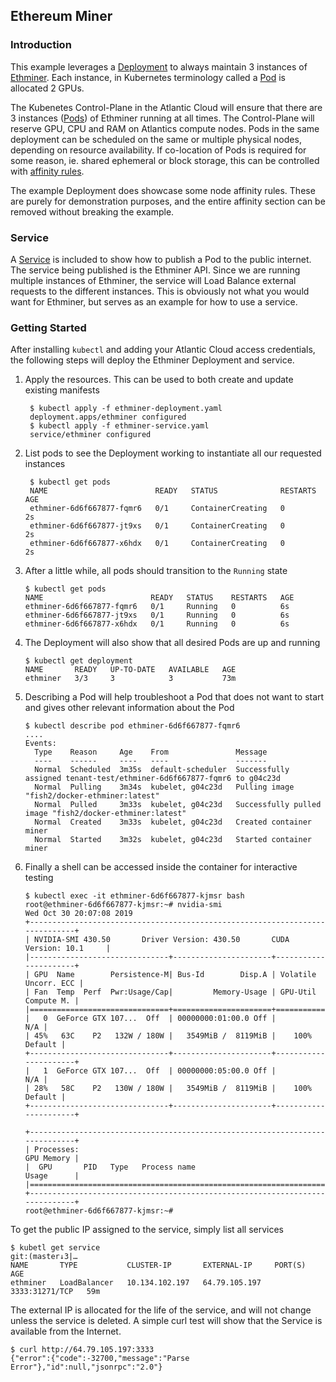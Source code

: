 ## Ethereum Miner
### Introduction
This example leverages a [Deployment](https://kubernetes.io/docs/concepts/workloads/controllers/deployment/) to always maintain 3 instances of [Ethminer](https://github.com/ethereum-mining/ethminer). Each instance, in Kubernetes terminology called a [Pod](https://kubernetes.io/docs/concepts/workloads/pods/pod-overview/) is allocated 2 GPUs.

The Kubenetes Control-Plane in the Atlantic Cloud will ensure that there are 3 instances ([Pods](https://kubernetes.io/docs/concepts/workloads/pods/pod-overview/)) of Ethminer running at all times. The Control-Plane will reserve GPU, CPU and RAM on Atlantics compute nodes. Pods in the same deployment can be scheduled on the same or multiple physical nodes, depending on resource availability. If co-location of Pods is required for some reason, ie. shared ephemeral or block storage, this can be controlled with [affinity rules](https://kubernetes.io/docs/concepts/configuration/assign-pod-node/#affinity-and-anti-affinity).

The example Deployment does showcase some node affinity rules. These are purely for demonstration purposes, and the entire affinity section can be removed without breaking the example.

### Service
A [Service](https://kubernetes.io/docs/concepts/services-networking/service/) is included to show how to publish a Pod to the public internet. The service being published is the Ethminer API. Since we are running multiple instances of Ethminer, the service will Load Balance external requests to the different instances. This is obviously not what you would want for Ethminer, but serves as an example for how to use a service.
 
### Getting Started

After installing `kubectl` and adding your Atlantic Cloud access credentials, the following steps will deploy the Ethminer Deployment and service.

1. Apply the resources. This can be used to both create and update existing manifests
   ```shell
    $ kubectl apply -f ethminer-deployment.yaml
    deployment.apps/ethminer configured
    $ kubectl apply -f ethminer-service.yaml
    service/ethminer configured
   ````
   
2. List pods to see the Deployment working to instantiate all our requested instances
   ```shell
    $ kubectl get pods
    NAME                        READY   STATUS              RESTARTS   AGE
    ethminer-6d6f667877-fqmr6   0/1     ContainerCreating   0          2s
    ethminer-6d6f667877-jt9xs   0/1     ContainerCreating   0          2s
    ethminer-6d6f667877-x6hdx   0/1     ContainerCreating   0          2s
    ```
    
3. After a little while, all pods should transition to the `Running` state
   ```shell
   $ kubectl get pods
   NAME                        READY   STATUS    RESTARTS   AGE
   ethminer-6d6f667877-fqmr6   0/1     Running   0          6s
   ethminer-6d6f667877-jt9xs   0/1     Running   0          6s
   ethminer-6d6f667877-x6hdx   0/1     Running   0          6s
   ```
   
5. The Deployment will also show that all desired Pods are up and running
    ```shell
    $ kubectl get deployment
    NAME       READY   UP-TO-DATE   AVAILABLE   AGE
    ethminer   3/3     3            3           73m
    ```
    
4. Describing a Pod will help troubleshoot a Pod that does not want to start and gives other relevant information about the Pod
    ```shell
    $ kubectl describe pod ethminer-6d6f667877-fqmr6
    ....
    Events:
      Type    Reason     Age    From               Message
      ----    ------     ----   ----               -------
      Normal  Scheduled  3m35s  default-scheduler  Successfully assigned tenant-test/ethminer-6d6f667877-fqmr6 to g04c23d
      Normal  Pulling    3m34s  kubelet, g04c23d   Pulling image "fish2/docker-ethminer:latest"
      Normal  Pulled     3m33s  kubelet, g04c23d   Successfully pulled image "fish2/docker-ethminer:latest"
      Normal  Created    3m33s  kubelet, g04c23d   Created container miner
      Normal  Started    3m32s  kubelet, g04c23d   Started container miner
    ```
    
5. Finally a shell can be accessed inside the container for interactive testing
    ```shell
    $ kubectl exec -it ethminer-6d6f667877-kjmsr bash
    root@ethminer-6d6f667877-kjmsr:~# nvidia-smi
    Wed Oct 30 20:07:08 2019
    +-----------------------------------------------------------------------------+
    | NVIDIA-SMI 430.50       Driver Version: 430.50       CUDA Version: 10.1     |
    |-------------------------------+----------------------+----------------------+
    | GPU  Name        Persistence-M| Bus-Id        Disp.A | Volatile Uncorr. ECC |
    | Fan  Temp  Perf  Pwr:Usage/Cap|         Memory-Usage | GPU-Util  Compute M. |
    |===============================+======================+======================|
    |   0  GeForce GTX 107...  Off  | 00000000:01:00.0 Off |                  N/A |
    | 45%   63C    P2   132W / 180W |   3549MiB /  8119MiB |    100%      Default |
    +-------------------------------+----------------------+----------------------+
    |   1  GeForce GTX 107...  Off  | 00000000:05:00.0 Off |                  N/A |
    | 28%   58C    P2   130W / 180W |   3549MiB /  8119MiB |    100%      Default |
    +-------------------------------+----------------------+----------------------+
    
    +-----------------------------------------------------------------------------+
    | Processes:                                                       GPU Memory |
    |  GPU       PID   Type   Process name                             Usage      |
    |=============================================================================|
    +-----------------------------------------------------------------------------+
    root@ethminer-6d6f667877-kjmsr:~#
    ```
    
To get the public IP assigned to the service, simply list all services

```shell
$ kubetl get service                                                                                                                                                                                                                               git:(master↓3|…
NAME       TYPE           CLUSTER-IP       EXTERNAL-IP     PORT(S)          AGE
ethminer   LoadBalancer   10.134.102.197   64.79.105.197   3333:31271/TCP   59m
```

The external IP is allocated for the life of the service, and will not change unless the service is deleted. A simple curl test will show that the Service is available from the Internet.

```shell
$ curl http://64.79.105.197:3333
{"error":{"code":-32700,"message":"Parse Error"},"id":null,"jsonrpc":"2.0"}
```